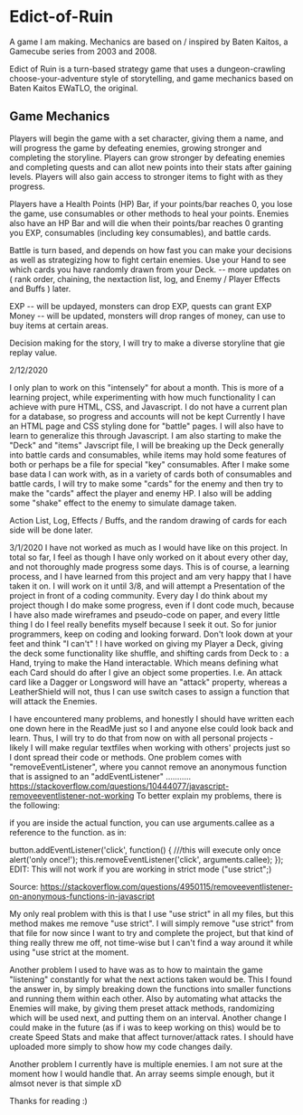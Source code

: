 # Edict-of-Ruin
A game I am making. Mechanics are based on / inspired by Baten Kaitos, a Gamecube series from 2003 and 2008.

Edict of Ruin is a turn-based strategy game that uses a dungeon-crawling choose-your-adventure style of storytelling, and game mechanics based on Baten Kaitos EWaTLO, the original.

Game Mechanics
-------------------------
Players will begin the game with a set character, giving them a name, and will progress the game by defeating enemies, growing stronger and completing the storyline. 
Players can grow stronger by defeating enemies and completing quests and can allot new points into their stats after gaining levels. Players will also gain access to stronger items to fight with as they progress.

Players have a Health Points (HP) Bar, if your points/bar reaches 0, you lose the game, use consumables or other methods to heal your points. Enemies also have an HP Bar and will die when their points/bar reaches 0 granting you EXP, consumables (including key consumables), and battle cards.

Battle is turn based, and depends on how fast you can make your decisions as well as strategizing how to fight certain enemies.
Use your Hand to see which cards you have randomly drawn from your Deck.
-- more updates on ( rank order, chaining, the nextaction list, log, and Enemy / Player Effects and Buffs ) later.

EXP -- will be updayed, monsters can drop EXP, quests can grant EXP
Money -- will be updated, monsters will drop ranges of money, can use to buy items at certain areas.

Decision making for the story, I will try to make a diverse storyline that gie replay value.

2/12/2020

I only plan to work on this "intensely" for about a month. This is more of a learning project, while experimenting with how much functionality I can achieve with pure HTML, CSS, and Javascript.
I do not have a current plan for a database, so progress and accounts will not be kept
Currently I have an HTML page and CSS styling done for "battle" pages. I will also have to learn to generalize this through Javascript.
I am also starting to make the "Deck" and "items" Javscript file, I will be breaking up the Deck generally into battle cards and consumables, while items may hold some features of both or perhaps be a file for special "key" consumables. After I make some base data I can work with, as in a variety of cards both of consumables and battle cards, I will try to make some "cards" for the enemy and then try to make the "cards" affect the player and enemy HP. I also will be adding some "shake" effect to the enemy to simulate damage taken.

Action List, Log, Effects / Buffs, and the random drawing of cards for each side will be done later.



3/1/2020
I have not worked as much as I would have like on this project. In total so far, I feel as though I have only worked on it about every other day, and not thoroughly made progress some days. This is of course, a learning process, and I have learned from this project and am very happy that I have taken it on. I will work on it until 3/8, and will attempt a Presentation of the project in front of a coding community.
Every day I do think about my project though I do make some progress, even if I dont code much, because I have also made wireframes and pseudo-code on paper, and every little thing I do I feel really benefits myself because I seek it out. So for junior programmers, keep on coding and looking forward. Don't look down at your feet and think "I can't" !
I have worked on giving my Player 
a Deck, giving the deck some functionality like shuffle, and shifting cards from Deck to :
a Hand, trying to make the Hand interactable. Which means defining what each Card should do after I give an object some properties. I.e. An attack card like a Dagger or Longsword will have an "attack" property, whereas a LeatherShield will not, thus I can use switch cases to assign a function that will attack the Enemies.


I have encountered many problems, and honestly I should have written each one down here in the ReadMe just so I and anyone else could look back and learn. Thus, I will try to do that from now on with all personal projects - likely I will make regular textfiles when working with others' projects just so I dont spread their code or methods.
One problem comes with "removeEventListener", where you cannot remove an anonymous function that is assigned to an "addEventListener" ........... https://stackoverflow.com/questions/10444077/javascript-removeeventlistener-not-working
To better explain my problems, there is the following:



if you are inside the actual function, you can use arguments.callee as a reference to the function. as in:

button.addEventListener('click', function() {
      ///this will execute only once
      alert('only once!');
      this.removeEventListener('click', arguments.callee);
});
EDIT: This will not work if you are working in strict mode ("use strict";)

Source: https://stackoverflow.com/questions/4950115/removeeventlistener-on-anonymous-functions-in-javascript




My only real problem with this is that I use "use strict" in all my files, but this method makes me remove "use strict". I will simply remove "use strict" from that file for now since I want to try and complete the project, but that kind of thing really threw me off, not time-wise but I can't find a way around it while using "use strict at the moment.

Another problem I used to have was as to how to maintain the game "listening" constantly for what the next actions taken would be. This I found the answer in, by simply breaking down the functions into smaller functions and running them within each other. Also by automating what attacks the Enemies will make, by giving them preset attack methods, randomizing which will be used next, and putting them on an interval. Another change I could make in the future (as if i was to keep working on this) would be to create Speed Stats and make that affect turnover/attack rates.  I should have uploaded more simply to show how my code changes daily.

Another problem I currently have is multiple enemies. I am not sure at the moment how I would handle that. An array seems simple enough, but it almsot never is that simple xD

Thanks for reading :)
